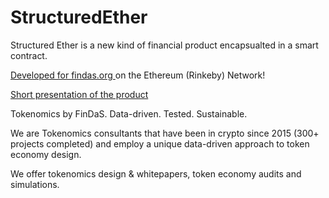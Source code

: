 # StructuredEther

Structured Ether is a new kind of financial product encapsualted in a smart contract.

<a target="_blank" href="https://www.findas.org"> Developed for findas.org </a> on the Ethereum (Rinkeby) Network!

<a target="_blank" href="https://docs.google.com/presentation/d/e/2PACX-1vSQBfU8n9LtpDuXsUFWkE4THa5tTj1UWgNZe44EA3NrtGOfOBZBc2Qta1SZz-HIH1WQ52zP-IM4JOfz/embed?start=false&loop=false&delayms=60000"> Short presentation of the product</a>


Tokenomics by FinDaS.
Data-driven. Tested. Sustainable.

We are Tokenomics consultants that have been in crypto since 2015 (300+ projects completed) and employ a unique data-driven approach to token economy design.

We offer tokenomics design & whitepapers, token economy audits and simulations.
